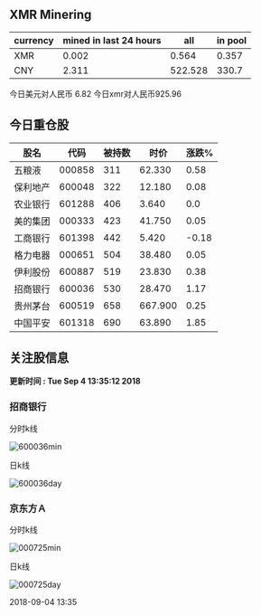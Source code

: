 ## XMR Minering

|currency|mined in last 24 hours|all|in pool|
|---|---|---|---|
|XMR|0.002|0.564|0.357|
|CNY|2.311|522.528|330.7|

今日美元对人民币 6.82	今日xmr对人民币925.96


## 今日重仓股 

|股名|代码|被持数|时价|涨跌%|
|---|---|---|---|---|
|五粮液|000858|311|62.330|0.58|
|保利地产|600048|322|12.180|0.08|
|农业银行|601288|406|3.640|0.0|
|美的集团|000333|423|41.750|0.05|
|工商银行|601398|442|5.420|-0.18|
|格力电器|000651|504|38.480|0.05|
|伊利股份|600887|519|23.830|0.38|
|招商银行|600036|530|28.470|1.17|
|贵州茅台|600519|658|667.900|0.25|
|中国平安|601318|690|63.890|1.85|

## 关注股信息
**更新时间 : Tue Sep  4 13:35:12 2018**
### 招商银行 
分时k线

![600036min](http://image.sinajs.cn/newchart/min/n/sh600036.gif)

日k线

![600036day](http://image.sinajs.cn/newchart/daily/n/sh600036.gif)

### 京东方Ａ 
分时k线

![000725min](http://image.sinajs.cn/newchart/min/n/sz000725.gif)

日k线

![000725day](http://image.sinajs.cn/newchart/daily/n/sz000725.gif)

2018-09-04 13:35